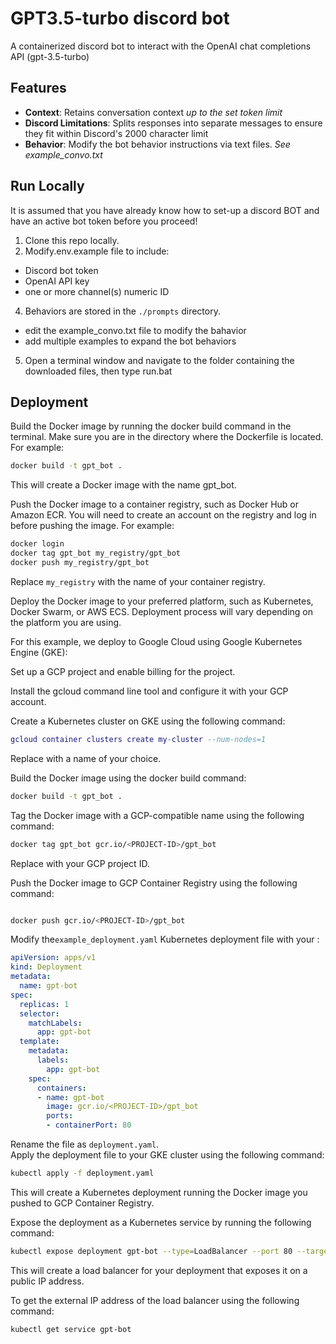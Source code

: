 # GPT3.5-turbo discord bot
A containerized discord bot to interact with the OpenAI chat completions API (gpt-3.5-turbo)

## Features

* **Context**: Retains conversation context _up to the set token limit_
* **Discord Limitations**: Splits responses into separate messages to ensure they fit within Discord's 2000 character limit
* **Behavior**: Modify the bot behavior instructions via text files. _See example_convo.txt_

## Run Locally

It is assumed that you have already know how to set-up a discord BOT and have an active bot token before you proceed!

1. Clone this repo locally.  
2. Modify.env.example file to include:  
  - Discord bot token
  - OpenAI API key
  - one or more channel(s) numeric ID

4. Behaviors are stored in the `./prompts` directory.
  - edit the example_convo.txt file to modify the bahavior
  - add multiple examples to expand the bot behaviors
5. Open a terminal window and navigate to the folder containing the downloaded files, then type run.bat

## Deployment

Build the Docker image by running the docker build command in the terminal. Make sure you are in the directory where the Dockerfile is located. For example:

```bash
docker build -t gpt_bot .
```
This will create a Docker image with the name gpt_bot.

Push the Docker image to a container registry, such as Docker Hub or Amazon ECR. You will need to create an account on the registry and log in before pushing the image. For example:

```bash
docker login
docker tag gpt_bot my_registry/gpt_bot
docker push my_registry/gpt_bot
```
Replace `my_registry` with the name of your container registry.

Deploy the Docker image to your preferred platform, such as Kubernetes, Docker Swarm, or AWS ECS. Deployment process will vary depending on the platform you are using.

For this example, we deploy to Google Cloud using Google Kubernetes Engine (GKE):

Set up a GCP project and enable billing for the project.

Install the gcloud command line tool and configure it with your GCP account.

Create a Kubernetes cluster on GKE using the following command:

```lua
gcloud container clusters create my-cluster --num-nodes=1
```

Replace <my-cluster> with a name of your choice.

Build the Docker image using the docker build command:

```bash
docker build -t gpt_bot .
```

Tag the Docker image with a GCP-compatible name using the following command:

```bash
docker tag gpt_bot gcr.io/<PROJECT-ID>/gpt_bot
```

Replace <PROJECT-ID> with your GCP project ID.

Push the Docker image to GCP Container Registry using the following command:

```bash

docker push gcr.io/<PROJECT-ID>/gpt_bot
```
Modify the`example_deployment.yaml`  Kubernetes deployment file with your <PROJECT-ID>:

```yaml
apiVersion: apps/v1
kind: Deployment
metadata:
  name: gpt-bot
spec:
  replicas: 1
  selector:
    matchLabels:
      app: gpt-bot
  template:
    metadata:
      labels:
        app: gpt-bot
    spec:
      containers:
      - name: gpt-bot
        image: gcr.io/<PROJECT-ID>/gpt_bot
        ports:
        - containerPort: 80
```     

Rename the file as `deployment.yaml`.  
Apply the deployment file to your GKE cluster using the following command:


```bash
kubectl apply -f deployment.yaml
```

This will create a Kubernetes deployment running the Docker image you pushed to GCP Container Registry.


Expose the deployment as a Kubernetes service by running the following command:

```bash
kubectl expose deployment gpt-bot --type=LoadBalancer --port 80 --target-port 80
```

This will create a load balancer for your deployment that exposes it on a public IP address.

To get the external IP address of the load balancer using the following command:

```bash
kubectl get service gpt-bot
```